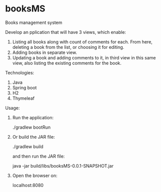 # booksMS
Books management system

Develop an pplication that will have 3 views, which enable:

1. Listing all books along with count of comments for each. From here, deleting a book from the list, or choosing it for editing.
2. Adding books in separate view.
3. Updating a book and adding comments to it, in third view in this same view, also listing the existing comments for the book.

Technologies:

1. Java
2. Spring boot
3. H2
4. Thymeleaf


Usage:

1. Run the application:
 
	./gradlew bootRun

2. Or build the JAR file:
 
	./gradlew build

    and then run the JAR file:

	java -jar build/libs/booksMS-0.0.1-SNAPSHOT.jar

3. Open the browser on:

	localhost:8080
